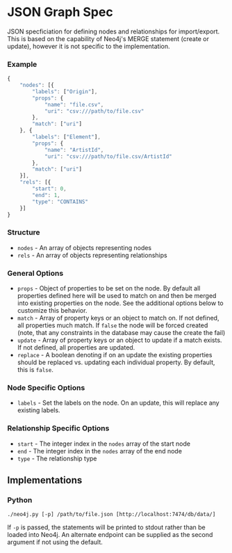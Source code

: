 # JSON Graph Spec

JSON specficiation for defining nodes and relationships for import/export. This is based on the capability of Neo4j's MERGE statement (create or update), however it is not specific to the implementation.

### Example

```javascript
{
    "nodes": [{
        "labels": ["Origin"],
        "props": {
            "name": "file.csv",
            "uri": "csv:///path/to/file.csv"
        },
        "match": ["uri"]
    }, {
        "labels": ["Element"],
        "props": {
            "name": "ArtistId",
            "uri": "csv:///path/to/file.csv/ArtistId"
        },
        "match": ["uri"]
    }],
    "rels": [{
        "start": 0,
        "end": 1,
        "type": "CONTAINS"
    }]
}
```

### Structure

- `nodes` - An array of objects representing nodes
- `rels` - An array of objects representing relationships

### General Options
- `props` - Object of properties to be set on the node. By default all properties defined here will be used to match on and then be merged into existing properties on the node. See the additional options below to customize this behavior.
- `match` - Array of property keys or an object to match on. If not defined, all properties much match. If `false` the node will be forced created (note, that any constraints in the database may cause the create the fail)
- `update` - Array of property keys or an object to update if a match exists. If not defined, all properties are updated.
- `replace` - A boolean denoting if on an update the existing properties should be replaced vs. updating each individual property. By default, this is `false`.

### Node Specific Options
- `labels` - Set the labels on the node. On an update, this will replace any existing labels.

### Relationship Specific Options
- `start` - The integer index in the `nodes` array of the start node
- `end` - The integer index in the `nodes` array of the end node
- `type` - The relationship type

## Implementations

### Python

```
./neo4j.py [-p] /path/to/file.json [http://localhost:7474/db/data/]
```

If `-p` is passed, the statements will be printed to stdout rather than be loaded into Neo4j. An alternate endpoint can be supplied as the second argument if not using the default.
